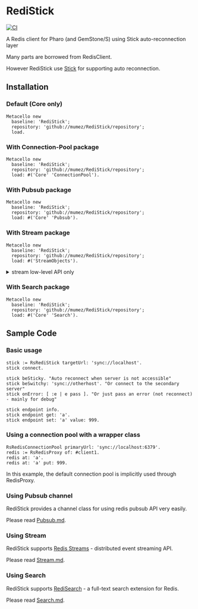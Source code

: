 # RediStick

[![CI](https://github.com/mumez/RediStick/actions/workflows/main.yml/badge.svg)](https://github.com/mumez/RediStick/actions/workflows/main.yml)

A Redis client for Pharo (and GemStone/S) using Stick auto-reconnection layer

Many parts are borrowed from RedisClient.

However RediStick use [Stick](https://github.com/mumez/Stick) for supporting auto reconnection.

## Installation

### Default (Core only)

```smalltalk
Metacello new
  baseline: 'RediStick';
  repository: 'github://mumez/RediStick/repository';
  load.
```

### With Connection-Pool package

```smalltalk
Metacello new
  baseline: 'RediStick';
  repository: 'github://mumez/RediStick/repository';
  load: #('Core' 'ConnectionPool').
```

### With Pubsub package

```smalltalk
Metacello new
  baseline: 'RediStick';
  repository: 'github://mumez/RediStick/repository';
  load: #('Core' 'Pubsub').
```

### With Stream package

```smalltalk
Metacello new
  baseline: 'RediStick';
  repository: 'github://mumez/RediStick/repository';
  load: #('StreamObjects').
```

<details>
<summary>
stream low-level API only
</summary>

```smalltalk
Metacello new
  baseline: 'RediStick';
  repository: 'github://mumez/RediStick/repository';
  load: #('Core' 'Stream').
```

</details>

### With Search package

```smalltalk
Metacello new
  baseline: 'RediStick';
  repository: 'github://mumez/RediStick/repository';
  load: #('Core' 'Search').
```

## Sample Code

### Basic usage

```smalltalk
stick := RsRediStick targetUrl: 'sync://localhost'.
stick connect.

stick beSticky. "Auto reconnect when server is not accessible"
stick beSwitchy: 'sync://otherhost'. "Or connect to the secondary server"
stick onError: [ :e | e pass ]. "Or just pass an error (not reconnect) - mainly for debug"

stick endpoint info.
stick endpoint get: 'a'.
stick endpoint set: 'a' value: 999.
```

### Using a connection pool with a wrapper class

```smalltalk
RsRedisConnectionPool primaryUrl: 'sync://localhost:6379'.
redis := RsRedisProxy of: #client1.
redis at: 'a'.
redis at: 'a' put: 999.
```

In this example, the default connection pool is implicitly used through RedisProxy.

### Using Pubsub channel

RediStick provides a channel class for using redis pubsub API very easily.

Please read [Pubsub.md](./doc/Pubsub.md).

### Using Stream

RediStick supports [Redis Streams](https://redis.io/docs/data-types/streams/) - distributed event streaming API.

Please read [Stream.md](./doc/Stream.md).

### Using Search

RediStick supports [RediSearch](https://redis.io/docs/stack/search/) - a full-text search extension for Redis.

Please read [Search.md](./doc/Search.md).
